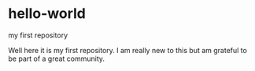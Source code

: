 # hello-world
my first repository

Well here it is my first repository. I am really new to this but am grateful to be part of a great community. 


